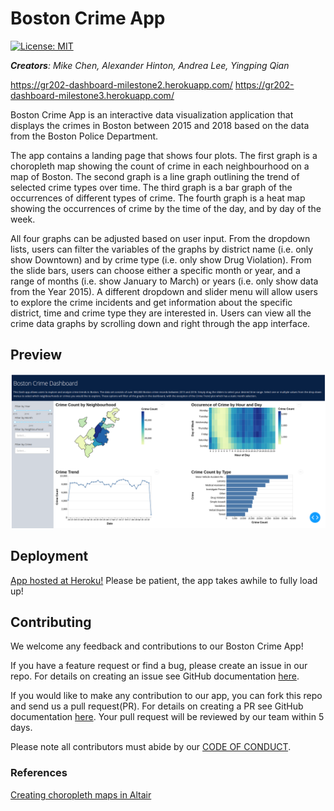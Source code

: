 # Boston Crime App

[![License: MIT](https://img.shields.io/badge/License-MIT-yellow.svg)](https://opensource.org/licenses/MIT)

*__Creators__: Mike Chen, Alexander Hinton, Andrea Lee, Yingping Qian*

https://gr202-dashboard-milestone2.herokuapp.com/
 https://gr202-dashboard-milestone3.herokuapp.com/ 
 
Boston Crime App is an interactive data visualization application that displays the crimes in Boston between 2015 and 2018 based on the data from the Boston Police Department.

The app contains a landing page that shows four plots. The first graph is a choropleth map showing the count of crime in each neighbourhood on a map of Boston. The second graph is a line graph outlining the trend of selected crime types over time. The third graph is a bar graph of the occurrences of different types of crime. The fourth graph is a heat map showing the occurrences of crime by the time of the day, and by day of the week.

All four graphs can be adjusted based on user input. From the dropdown lists, users can filter the variables of the graphs by district name (i.e. only show Downtown) and by crime type (i.e. only show Drug Violation). From the slide bars, users can choose either a specific month or year, and a range of months (i.e. show January to March) or years (i.e. only show data from the Year 2015). A different dropdown and slider menu will allow users to explore the crime incidents and get information about the specific district, time and crime type they are interested in. Users can view all the crime data graphs by scrolling down and right through the app interface.

## Preview

![sketch](./img/workingapp.png)

## Deployment 
[App hosted at Heroku!](https://gr202-dashboard-milestone3.herokuapp.com/) Please be patient, the app takes awhile to fully load up! 

## Contributing

We welcome any feedback and contributions to our Boston Crime App! 

If you have a feature request or find a bug, please create an issue in our repo. For details on creating an issue see GitHub documentation [here](https://help.github.com/en/github/managing-your-work-on-github/creating-an-issue).

If you would like to make any contribution to our app, you can fork this repo and send us a pull request(PR). For details on creating a PR see GitHub documentation [here](https://help.github.com/en/github/collaborating-with-issues-and-pull-requests/creating-a-pull-request). Your pull request will be reviewed by our team within 5 days.

Please note all contributors must abide by our [CODE OF CONDUCT](./CODE_OF_CONDUCT.md).

### References
[Creating choropleth maps in Altair](https://medium.com/dataexplorations/creating-choropleth-maps-in-altair-eeb7085779a1)
